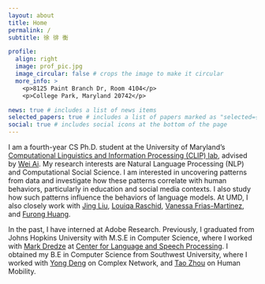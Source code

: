 ```yaml
---
layout: about
title: Home
permalink: /
subtitle: 徐 徘 衡

profile:
  align: right
  image: prof_pic.jpg
  image_circular: false # crops the image to make it circular
  more_info: >
    <p>8125 Paint Branch Dr, Room 4104</p>
    <p>College Park, Maryland 20742</p>

news: true # includes a list of news items
selected_papers: true # includes a list of papers marked as "selected={true}"
social: true # includes social icons at the bottom of the page
---
```


I am a fourth-year CS Ph.D. student at the University of Maryland’s [Computational Linguistics and Information Processing (CLIP) lab](https://wiki.umiacs.umd.edu/clip/index.php/Main_Page), advised by [Wei Ai](https://aiwei.me/).
My research interests are Natural Language Processing (NLP) and Computational Social Science.
I am interested in uncovering patterns from data and investigate how these patterns correlate with human behaviors, particularly in education and social media contexts.
I also study how such patterns influence the behaviors of language models.
At UMD, I also closely work with [Jing Liu](https://www.jingliu.info/), [Louiqa Raschid](https://users.umiacs.umd.edu/~louiqa/), [Vanessa Frias-Martinez](https://vanessafriasmartinez.umiacs.io/), and [Furong Huang](https://furong-huang.com/).

In the past, I have interned at Adobe Research. Previously, I graduated from Johns Hopkins University with M.S.E in Computer Science, where I worked with [Mark Dredze](https://www.cs.jhu.edu/~mdredze/) at [Center for Language and Speech Processing](https://www.clsp.jhu.edu/).
I obtained my B.E in Computer Science from Southwest University, where I worked with [Yong Deng](https://scholar.google.com/citations?user=Zuhod6sAAAAJ&hl=en) on Complex Network, and [Tao Zhou](https://scholar.google.com/citations?user=MXgWgmEAAAAJ&hl=en) on Human Mobility.
